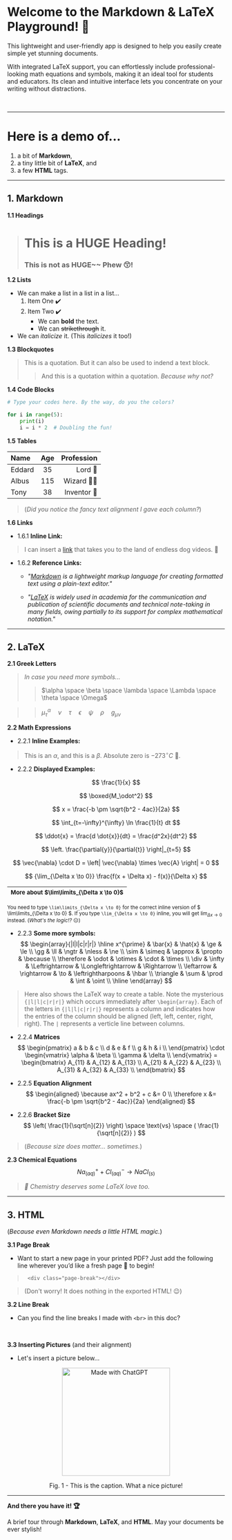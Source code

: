 
# Welcome to the Markdown & LaTeX Playground! 🎉

This lightweight and user-friendly app is designed to help you easily create simple yet stunning documents.

With integrated LaTeX support, you can effortlessly include professional-looking math equations and symbols, making it an ideal tool for students and educators. Its clean and intuitive interface lets you concentrate on your writing without distractions.

<br>

---

# Here is a demo of...

1. a bit of **Markdown**,  
2. a tiny little bit of **LaTeX**, and  
3. a few **HTML** tags.

---

## 1. Markdown

**1.1 Headings**
> # This is a HUGE Heading!
> ### This is not as HUGE~~ Phew 😙!

**1.2 Lists**
- We can make a list in a list in a list...
    1. Item One ✔️
    2. Item Two ✔️  
        - We can **bold** the text.  
        - We can ~~strikethrough~~ it.  
- We can *italicize* it. (This _italicizes_ it too!)

**1.3 Blockquotes**
> This is a quotation. But it can also be used to indend a text block.
>> And this is a quotation within a quotation. *Because why not?*

**1.4 Code Blocks**

~~~python
# Type your codes here. By the way, do you the colors?

for i in range(5):
    print(i)
    i = i * 2  # Doubling the fun!
~~~

**1.5 Tables**

| Name | Age | Profession |
|:---|:---:|---:|
| Eddard | 35 | Lord 🐺 |
| Albus | 115 | Wizard 🧙‍♂️|
| Tony | 38 | Inventor 🤖 |

> (*Did you notice the fancy text alignment I gave each column?*)

**1.6 Links**

- 1.6.1 **Inline Link:**  
> I can insert a [link](https://www.youtube.com) that takes you to the land of endless dog videos. 🐶

- 1.6.2 **Reference Links:**
  - *"[Markdown][1] is a lightweight markup language for creating formatted text using a plain-text editor."*
  
  - *"[LaTeX][2] is widely used in academia for the communication and publication of scientific documents and technical note-taking in many fields, owing partially to its support for complex mathematical notation."*

---

## 2. LaTeX

**2.1 Greek Letters**
> *In case you need more symbols...*
>> $\alpha \space \beta \space \lambda \space \Lambda \space \theta \space \Omega$

>> $\mu_\tau^\alpha \quad \nu \quad \tau \quad \epsilon \quad \psi \quad \rho \quad g_{\mu\nu}$  

**2.2 Math Expressions**

- 2.2.1 **Inline Examples:**
> This is an $\alpha$, and this is a $\beta$. Absolute zero is $-273 ^\circ{C}$ 🥶.  

- 2.2.2 **Displayed Examples:**

$$ \frac{1}{x} $$

$$ \boxed{M_\odot^2} $$

$$ x = \frac{-b \pm \sqrt{b^2 - 4ac}}{2a} $$

$$ \int_{t=-\infty}^{\infty} \ln \frac{1}{t} dt $$

$$ \ddot{x} = \frac{d \dot{x}}{dt} = \frac{d^2x}{dt^2} $$

$$ \left. \frac{\partial{y}}{\partial{t}} \right|_{t=5} $$

$$ \vec{\nabla} \cdot D = \left| \vec{\nabla} \times \vec{A} \right| = 0 $$

$$ {\lim_{\Delta x \to 0}}  \frac{f(x + \Delta x) - f(x)}{\Delta x} $$

|<small>More about $\lim\limits_{\Delta x \to 0}$<small>
|:---
<small>You need to type <code>\lim\limits_{\Delta x \to 0}</code> for the correct inline version of $ \lim\limits_{\Delta x \to 0} $. If you type <code>\lim_{\Delta x \to 0}</code> inline, you will get $\lim_{\Delta x \to 0}$ instead. (*What's the logic!?* 😑)</small>

- 2.2.3 **Some more symbols:**
$$
\begin{array}{|l|l|c|r|r|}
\hline
x^{\prime} & \bar{x} & \hat{x} & \ge & \le \\
\gg & \ll & \ngtr & \nless & \ne \\
\sim & \simeq & \approx & \propto & \because \\
\therefore & \odot & \otimes & \cdot & \times \\
\div & \infty & \Leftrightarrow & \Longleftrightarrow & \Rightarrow \\
\leftarrow & \rightarrow & \to & \leftrightharpoons & \hbar \\
\triangle & \sum & \prod & \int & \oint \\
\hline
\end{array}
$$

> Here also shows the LaTeX way to create a table. Note the mysterious <code>{|l|l|c|r|r|}</code> which occurs immediately after <code>\begin{array}</code>. Each of the letters in <code>{|l|l|c|r|r|}</code> represents a column and indicates how the entries of the column should be aligned (left, left, center, right, right). The <code>|</code> represents a verticle line between columns.

- 2.2.4 **Matrices**
$$
\begin{pmatrix}
a & b & c \\
d & e & f \\
g & h & i \\
\end{pmatrix}
\cdot
\begin{vmatrix}
\alpha & \beta \\
\gamma & \delta \\
\end{vmatrix} =
\begin{bmatrix}
A_{11} & A_{12} & A_{13} \\
A_{21} & A_{22} & A_{23} \\
A_{31} & A_{32} & A_{33} \\
\end{bmatrix}
$$

- 2.2.5 **Equation Alignment**
$$
\begin{aligned}
\because ax^2 + b^2 + c &= 0 \\
\therefore x &= \frac{-b \pm \sqrt{b^2 - 4ac}}{2a}
\end{aligned}
$$

- 2.2.6 **Bracket Size**
$$ \left( \frac{1}{\sqrt[n]{2}} \right) \space \text{vs} \space ( \frac{1}{\sqrt[n]{2}} ) $$
> (*Because size does matter... sometimes.*)

**2.3 Chemical Equations**
$$
{Na_{(aq)}}^+ + {Cl_{(aq)}}^- \longrightarrow NaCl_{(s)}
$$
> *🧪 Chemistry deserves some LaTeX love too.*

---

## 3. HTML
(*Because even Markdown needs a little HTML magic.*)

**3.1 Page Break**
- Want to start a new page in your printed PDF? Just add the following line wherever you’d like a fresh page 📃 to begin!

> <code> \<div class="page-break"\>\<\/div\> </code>

> (Don't worry! It does nothing in the exported HTML! 😉)

<div class="page-break"></div>

**3.2 Line Break**
- Can you find the line breaks I made with <code>\<br\></code> in this doc?

<br>

**3.3 Inserting Pictures** (and their alignment)
- Let's insert a picture below...

<p align="center">
    <img src="https://panphy.github.io/mkdwn_sample_pic.webp" width="250" alt="Made with ChatGPT">
</p>

<p align="center">
    Fig. 1 - This is the caption. What a nice picture!
</p>

---

**And there you have it! 🏆**

A brief tour through **Markdown**, **LaTeX**, and **HTML**. May your documents be ever stylish!

[1]: https://en.wikipedia.org/wiki/Markdown "Markdown"  
[2]: https://en.wikipedia.org/wiki/LaTeX "LaTeX"
    